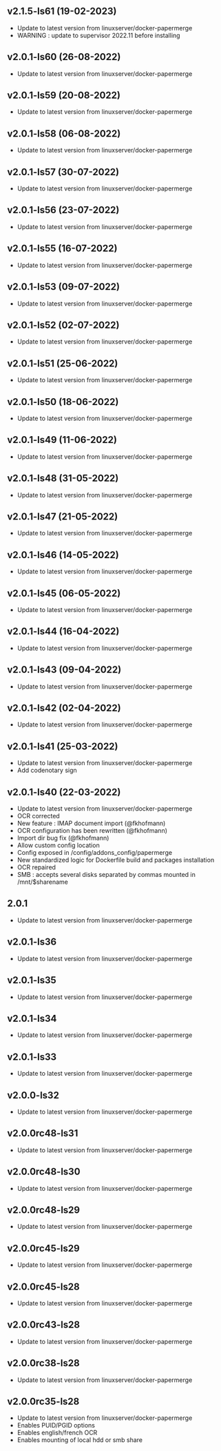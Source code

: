
## v2.1.5-ls61 (19-02-2023)
- Update to latest version from linuxserver/docker-papermerge
- WARNING : update to supervisor 2022.11 before installing

## v2.0.1-ls60 (26-08-2022)
- Update to latest version from linuxserver/docker-papermerge
## v2.0.1-ls59 (20-08-2022)

- Update to latest version from linuxserver/docker-papermerge

## v2.0.1-ls58 (06-08-2022)

- Update to latest version from linuxserver/docker-papermerge

## v2.0.1-ls57 (30-07-2022)

- Update to latest version from linuxserver/docker-papermerge

## v2.0.1-ls56 (23-07-2022)

- Update to latest version from linuxserver/docker-papermerge

## v2.0.1-ls55 (16-07-2022)

- Update to latest version from linuxserver/docker-papermerge

## v2.0.1-ls53 (09-07-2022)

- Update to latest version from linuxserver/docker-papermerge

## v2.0.1-ls52 (02-07-2022)

- Update to latest version from linuxserver/docker-papermerge

## v2.0.1-ls51 (25-06-2022)

- Update to latest version from linuxserver/docker-papermerge

## v2.0.1-ls50 (18-06-2022)

- Update to latest version from linuxserver/docker-papermerge

## v2.0.1-ls49 (11-06-2022)

- Update to latest version from linuxserver/docker-papermerge

## v2.0.1-ls48 (31-05-2022)

- Update to latest version from linuxserver/docker-papermerge

## v2.0.1-ls47 (21-05-2022)

- Update to latest version from linuxserver/docker-papermerge

## v2.0.1-ls46 (14-05-2022)

- Update to latest version from linuxserver/docker-papermerge

## v2.0.1-ls45 (06-05-2022)

- Update to latest version from linuxserver/docker-papermerge

## v2.0.1-ls44 (16-04-2022)

- Update to latest version from linuxserver/docker-papermerge

## v2.0.1-ls43 (09-04-2022)

- Update to latest version from linuxserver/docker-papermerge

## v2.0.1-ls42 (02-04-2022)

- Update to latest version from linuxserver/docker-papermerge

## v2.0.1-ls41 (25-03-2022)

- Update to latest version from linuxserver/docker-papermerge
- Add codenotary sign

## v2.0.1-ls40 (22-03-2022)

- Update to latest version from linuxserver/docker-papermerge
- OCR corrected
- New feature : IMAP document import (@fkhofmann)
- OCR configuration has been rewritten (@fkhofmann)
- Import dir bug fix (@fkhofmann)
- Allow custom config location
- Config exposed in /config/addons_config/papermerge
- New standardized logic for Dockerfile build and packages installation
- OCR repaired
- SMB : accepts several disks separated by commas mounted in /mnt/$sharename

## 2.0.1

- Update to latest version from linuxserver/docker-papermerge

## v2.0.1-ls36

- Update to latest version from linuxserver/docker-papermerge

## v2.0.1-ls35

- Update to latest version from linuxserver/docker-papermerge

## v2.0.1-ls34

- Update to latest version from linuxserver/docker-papermerge

## v2.0.1-ls33

- Update to latest version from linuxserver/docker-papermerge

## v2.0.0-ls32

- Update to latest version from linuxserver/docker-papermerge

## v2.0.0rc48-ls31

- Update to latest version from linuxserver/docker-papermerge

## v2.0.0rc48-ls30

- Update to latest version from linuxserver/docker-papermerge

## v2.0.0rc48-ls29

- Update to latest version from linuxserver/docker-papermerge

## v2.0.0rc45-ls29

- Update to latest version from linuxserver/docker-papermerge

## v2.0.0rc45-ls28

- Update to latest version from linuxserver/docker-papermerge

## v2.0.0rc43-ls28

- Update to latest version from linuxserver/docker-papermerge

## v2.0.0rc38-ls28

- Update to latest version from linuxserver/docker-papermerge

## v2.0.0rc35-ls28

- Update to latest version from linuxserver/docker-papermerge
- Enables PUID/PGID options
- Enables english/french OCR
- Enables mounting of local hdd or smb share
